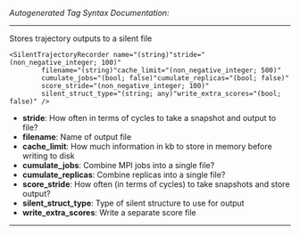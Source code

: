 _Autogenerated Tag Syntax Documentation:_

---
Stores trajectory outputs to a silent file

```
<SilentTrajectoryRecorder name="(string)"stride="(non_negative_integer; 100)"
        filename="(string)"cache_limit="(non_negative_integer; 500)"
        cumulate_jobs="(bool; false)"cumulate_replicas="(bool; false)"
        score_stride="(non_negative_integer; 100)"
        silent_struct_type="(string; any)"write_extra_scores="(bool; false)" />
```

-   **stride**: How often in terms of cycles to take a snapshot and output to file?
-   **filename**: Name of output file
-   **cache_limit**: How much information in kb to store in memory before writing to disk
-   **cumulate_jobs**: Combine MPI jobs into a single file?
-   **cumulate_replicas**: Combine replicas into a single file?
-   **score_stride**: How often (in terms of cycles) to take snapshots and store output?
-   **silent_struct_type**: Type of silent structure to use for output
-   **write_extra_scores**: Write a separate score file

---
